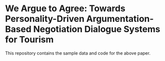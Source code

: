 # We Argue to Agree: Towards Personality-Driven Argumentation-Based Negotiation Dialogue Systems for Tourism

This repository contains the sample data and code for the above paper.
